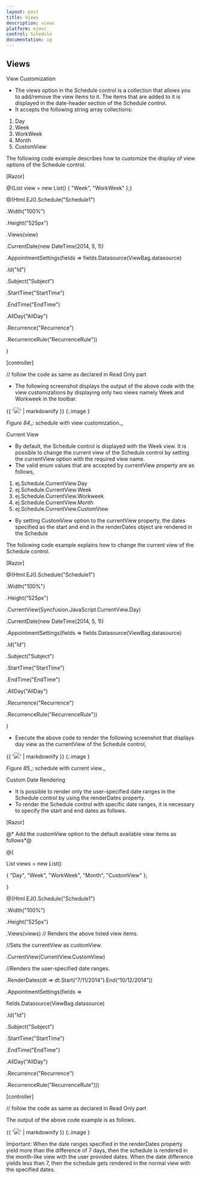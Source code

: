 ```yaml
---
layout: post
title: Views
description: views
platform: ejmvc
control: Schedule
documentation: ug
---
```


## Views

View Customization

* The views option in the Schedule control is a collection that allows you to add/remove the view items to it. The items that are added to it is displayed in the date-header section of the Schedule control.
* It accepts the following string array collections:
1. Day
2. Week
3. WorkWeek
4. Month
5. CustomView

The following code example describes how to customize the display of view options of the Schedule control.


[Razor]

@{List<string> view = new List<string>() { "Week", "WorkWeek" };}

@(Html.EJ().Schedule("Schedule1")

.Width("100%")

.Height("525px")

.Views(view)

.CurrentDate(new DateTime(2014, 5, 1))

.AppointmentSettings(fields => fields.Datasource(ViewBag.datasource)

.Id("Id")

.Subject("Subject")

.StartTime("StartTime")

.EndTime("EndTime")

.AllDay("AllDay")

.Recurrence("Recurrence")

.RecurrenceRule("RecurrenceRule"))

)



[controller]

// follow the code as same as declared in Read Only part





* The following screenshot displays the output of the above code with the view customizations by displaying only two views namely Week and Workweek in the toolbar.

{{ '![](Views_images/Views_img1.png)' | markdownify }}
{:.image }


_Figure_ _84__: schedule with view customization._

Current View

* By default, the Schedule control is displayed with the Week view. It is possible to change the current view of the Schedule control by setting the currentView option with the required view name. 
* The valid enum values that are accepted by currentView property are as follows,
1. ej.Schedule.CurrentView.Day
2. ej.Schedule.CurrentView.Week
3. ej.Schedule.CurrentView.Workweek
4. ej.Schedule.CurrentView.Month
5. ej.Schedule.CurrentView.CustomView
* By setting CustomView option to the currentView property, the dates specified as the start and end in the renderDates object are rendered in the Schedule

The following code example explains how to change the current view of the Schedule control.



[Razor]



@(Html.EJ().Schedule("Schedule1")

.Width("100%")

.Height("525px")

.CurrentView(Syncfusion.JavaScript.CurrentView.Day)

.CurrentDate(new DateTime(2014, 5, 1))

.AppointmentSettings(fields => fields.Datasource(ViewBag.datasource)

.Id("Id")

.Subject("Subject")

.StartTime("StartTime")

.EndTime("EndTime")

.AllDay("AllDay")

.Recurrence("Recurrence")

.RecurrenceRule("RecurrenceRule"))

)



* Execute the above code to render the following screenshot that displays day view as the currentView of the Schedule control,

{{ '![](Views_images/Views_img2.png)' | markdownify }}
{:.image }


   _Figure_ _85__:  schedule with current view._

Custom Date Rendering

* It is possible to render only the user-specified date ranges in the Schedule control by using the renderDates property. 
* To render the Schedule control with specific date ranges, it is necessary to specify the start and end dates as follows.



[Razor]



@* Add the customView option to the default available view items as follows*@

@{

List<string> views = new List<string>()

{ "Day", "Week", "WorkWeek", "Month", "CustomView" };

}





@(Html.EJ().Schedule("Schedule1")

.Width("100%")

.Height("525px")

.Views(views) // Renders the above listed view items.



//Sets the currentView as customView.

.CurrentView(CurrentView.CustomView)



//Renders the user-specified date ranges.

.RenderDates(dt => dt.Start(“7/11/2014”).End(“10/12/2014”))



.AppointmentSettings(fields =>

fields.Datasource(ViewBag.datasource)

.Id("Id")

.Subject("Subject")

.StartTime("StartTime")

.EndTime("EndTime")

.AllDay("AllDay")

.Recurrence("Recurrence")

.RecurrenceRule("RecurrenceRule")))



[controller]

// follow the code as same as declared in Read Only part





The output of the above code example is as follows.

{{ '![](Views_images/Views_img3.png)' | markdownify }}
{:.image }




Important: When the date ranges specified in the renderDates property yield more than the difference of 7 days, then the schedule is rendered in the month-like view with the user provided dates. When the date difference yields less than 7, then the schedule gets rendered in the normal view with the specified dates.



